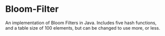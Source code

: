 # Bloom-Filter

An implementation of Bloom Filters in Java. Includes five hash functions, and a table size of 100 elements, but can be changed to use more, or less.
